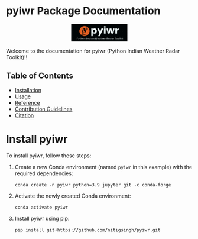 # pyiwr Package Documentation
<p align="center">
  <img src="../pyiwr.png" alt="pyiwr" width="30%">
</p>

Welcome to the documentation for pyiwr (Python Indian Weather Radar Toolkit)!!

## Table of Contents

- [Installation](installation.md)
- [Usage](usage.md)
- [Reference](Reference.md)
- [Contribution Guidelines](contribution.md)
- [Citation](citation.md)


<html>
<head>
</head>
<body>

<h1>Install pyiwr</h1>

<p>To install pyiwr, follow these steps:</p>

<ol start="1">
    <li>Create a new Conda environment (named <code>pyiwr</code> in this example) with the required dependencies:</li>
    <pre><code>conda create -n pyiwr python=3.9 jupyter git -c conda-forge</code></pre>
</ol>

<ol start="2">
    <li>Activate the newly created Conda environment:</li>
    <pre><code>conda activate pyiwr</code></pre>
</ol>
<ol start="3">
    <li>Install pyiwr using pip:</li>
    <pre><code>pip install git+https://github.com/nitigsingh/pyiwr.git</code></pre>
</ol>

</body>
</html>


